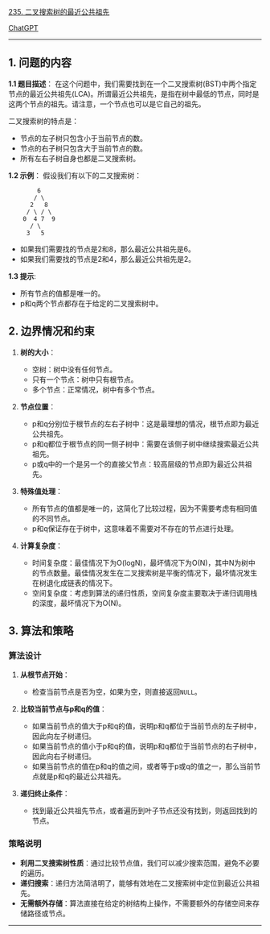 [235. 二叉搜索树的最近公共祖先](https://leetcode.cn/problems/lowest-common-ancestor-of-a-binary-search-tree)

[ChatGPT](https://chat.openai.com/share/28d19d32-00a1-40ff-94e2-7d8158d1c8e0)

---

## 1. 问题的内容
**1.1 题目描述**：
在这个问题中，我们需要找到在一个二叉搜索树(BST)中两个指定节点的最近公共祖先(LCA)。所谓最近公共祖先，是指在树中最低的节点，同时是这两个节点的祖先。请注意，一个节点也可以是它自己的祖先。

二叉搜索树的特点是：
- 节点的左子树只包含小于当前节点的数。
- 节点的右子树只包含大于当前节点的数。
- 所有左右子树自身也都是二叉搜索树。

**1.2 示例**：
假设我们有以下的二叉搜索树：

```
        6
       / \
      2   8
     / \ / \
    0  4 7  9
      / \
     3   5
```

- 如果我们需要找的节点是2和8，那么最近公共祖先是6。
- 如果我们需要找的节点是2和4，那么最近公共祖先是2。

**1.3 提示**:
- 所有节点的值都是唯一的。
- p和q两个节点都存在于给定的二叉搜索树中。

## 2. 边界情况和约束
1. **树的大小**：
   - 空树：树中没有任何节点。
   - 只有一个节点：树中只有根节点。
   - 多个节点：正常情况，树中有多个节点。

2. **节点位置**：
   - p和q分别位于根节点的左右子树中：这是最理想的情况，根节点即为最近公共祖先。
   - p和q都位于根节点的同一侧子树中：需要在该侧子树中继续搜索最近公共祖先。
   - p或q中的一个是另一个的直接父节点：较高层级的节点即为最近公共祖先。

3. **特殊值处理**：
   - 所有节点的值都是唯一的，这简化了比较过程，因为不需要考虑有相同值的不同节点。
   - p和q保证存在于树中，这意味着不需要对不存在的节点进行处理。

4. **计算复杂度**：
   - 时间复杂度：最佳情况下为O(logN)，最坏情况下为O(N)，其中N为树中的节点数量。最佳情况发生在二叉搜索树是平衡的情况下，最坏情况发生在树退化成链表的情况下。
   - 空间复杂度：考虑到算法的递归性质，空间复杂度主要取决于递归调用栈的深度，最坏情况下为O(N)。

## 3. 算法和策略
### 算法设计

1. **从根节点开始**：
   - 检查当前节点是否为空，如果为空，则直接返回`NULL`。

2. **比较当前节点与p和q的值**：
   - 如果当前节点的值大于p和q的值，说明p和q都位于当前节点的左子树中，因此向左子树递归。
   - 如果当前节点的值小于p和q的值，说明p和q都位于当前节点的右子树中，因此向右子树递归。
   - 如果当前节点的值在p和q的值之间，或者等于p或q的值之一，那么当前节点就是p和q的最近公共祖先。

3. **递归终止条件**：
   - 找到最近公共祖先节点，或者遍历到叶子节点还没有找到，则返回找到的节点。

### 策略说明

- **利用二叉搜索树性质**：通过比较节点值，我们可以减少搜索范围，避免不必要的遍历。
- **递归搜索**：递归方法简洁明了，能够有效地在二叉搜索树中定位到最近公共祖先。
- **无需额外存储**：算法直接在给定的树结构上操作，不需要额外的存储空间来存储路径或节点。

---